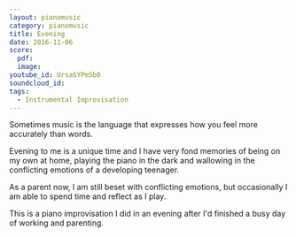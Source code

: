```yaml
---
layout: pianomusic
category: pianomusic
title: Evening
date: 2016-11-06
score:
  pdf:
  image:
youtube_id: UrsaSYPmSb0
soundcloud_id:
tags:
  - Instrumental Improvisation
---
```


Sometimes music is the language that expresses how you feel more accurately than words.

Evening to me is a unique time and I have very fond memories of being on my own at home, playing the piano in the dark and wallowing in the conflicting emotions of a developing teenager.

As a parent now, I am still beset with conflicting emotions, but occasionally I am able to spend time and reflect as I play.

This is a piano improvisation I did in an evening after I'd finished a busy day of working and parenting.
